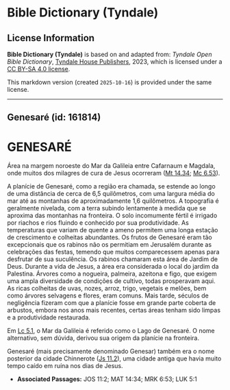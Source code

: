 # Bible Dictionary (Tyndale)

## License Information

**Bible Dictionary (Tyndale)** is based on and adapted from: _Tyndale Open Bible Dictionary_, [Tyndale House Publishers](https://tyndaleopenresources.com/), 2023, which is licensed under a [CC BY-SA 4.0 license](https://creativecommons.org/licenses/by-sa/4.0/legalcode.en).

This markdown version (created `2025-10-16`) is provided under the same license.



--------------------------------

## Genesaré (id: 161814)

GENESARÉ
========

Área na margem noroeste do Mar da Galileia entre Cafarnaum e Magdala, onde muitos dos milagres de cura de Jesus ocorreram ([Mt 14\.34](https://ref.ly/Matt14:34); [Mc 6\.53](https://ref.ly/Mark6:53)).

A planície de Genesaré, como a região era chamada, se estende ao longo de uma distância de cerca de 6,5 quilômetros, com uma largura média do mar até as montanhas de aproximadamente 1,6 quilômetros. A topografia é geralmente nivelada, com a terra subindo lentamente à medida que se aproxima das montanhas na fronteira. O solo incomumente fértil é irrigado por riachos e rios fluindo e conhecido por sua produtividade. As temperaturas que variam de quente a ameno permitem uma longa estação de crescimento e colheitas abundantes. Os frutos de Genesaré eram tão excepcionais que os rabinos não os permitiam em Jerusalém durante as celebrações das festas, temendo que muitos comparecessem apenas para desfrutar de sua suculência. Os rabinos chamaram esta área de Jardim de Deus. Durante a vida de Jesus, a área era considerada o local do jardim da Palestina. Árvores como a nogueira, palmeira, azeitona e figo, que exigem uma ampla diversidade de condições de cultivo, todas prosperavam aqui. As ricas colheitas de uvas, nozes, arroz, trigo, vegetais e melões, bem como árvores selvagens e flores, eram comuns. Mais tarde, séculos de negligência fizeram com que a planície fosse em grande parte coberta de arbustos, embora nos anos mais recentes, certas áreas tenham sido limpas e a produtividade restaurada.

Em [Lc 5\.1](https://ref.ly/Luke5:1), o Mar da Galileia é referido como o Lago de Genesaré. O nome alternativo, sem dúvida, derivou sua origem da planície na fronteira.

Genesaré (mais precisamente denominado Genesar) também era o nome posterior da cidade Chinnerote ([Js 11\.2](https://ref.ly/Josh11:2)), uma cidade antiga que havia muito tempo caído em ruína nos dias de Jesus.

* **Associated Passages:** JOS 11:2; MAT 14:34; MRK 6:53; LUK 5:1

